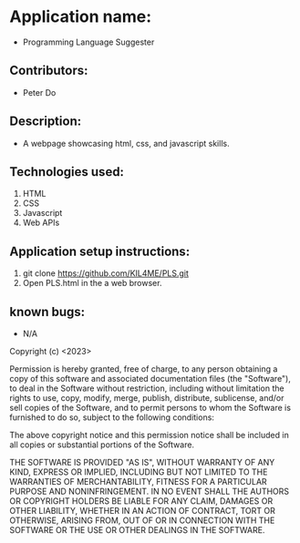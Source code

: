 # Application name:
* Programming Language Suggester

## Contributors:
* Peter Do

## Description: 
* A webpage showcasing html, css, and javascript skills.

## Technologies used:
1. HTML
2. CSS
3. Javascript
4. Web APIs

## Application setup instructions:
1. git clone https://github.com/KIL4ME/PLS.git
2. Open PLS.html in the a web browser.

## known bugs:
* N/A

Copyright (c) <2023> <Peter Do>

Permission is hereby granted, free of charge, to any person obtaining a copy
of this software and associated documentation files (the "Software"), to deal
in the Software without restriction, including without limitation the rights
to use, copy, modify, merge, publish, distribute, sublicense, and/or sell
copies of the Software, and to permit persons to whom the Software is
furnished to do so, subject to the following conditions:

The above copyright notice and this permission notice shall be included in all
copies or substantial portions of the Software.

THE SOFTWARE IS PROVIDED "AS IS", WITHOUT WARRANTY OF ANY KIND, EXPRESS OR
IMPLIED, INCLUDING BUT NOT LIMITED TO THE WARRANTIES OF MERCHANTABILITY,
FITNESS FOR A PARTICULAR PURPOSE AND NONINFRINGEMENT. IN NO EVENT SHALL THE
AUTHORS OR COPYRIGHT HOLDERS BE LIABLE FOR ANY CLAIM, DAMAGES OR OTHER
LIABILITY, WHETHER IN AN ACTION OF CONTRACT, TORT OR OTHERWISE, ARISING FROM,
OUT OF OR IN CONNECTION WITH THE SOFTWARE OR THE USE OR OTHER DEALINGS IN THE
SOFTWARE.
